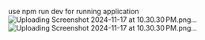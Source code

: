 use npm run dev for running application
![Uploading Screenshot 2024-11-17 at 10.30.30 PM.png…]()
![Uploading Screenshot 2024-11-17 at 10.30.30 PM.png…]()


